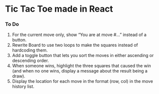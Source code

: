 # Tic Tac Toe made in React

### To Do
1. For the current move only, show “You are at move #…” instead of a button.
2. Rewrite Board to use two loops to make the squares instead of hardcoding them.
3. Add a toggle button that lets you sort the moves in either ascending or descending order.
4. When someone wins, highlight the three squares that caused the win (and when no one wins, display a message about the result being a draw).
5. Display the location for each move in the format (row, col) in the move history list.
